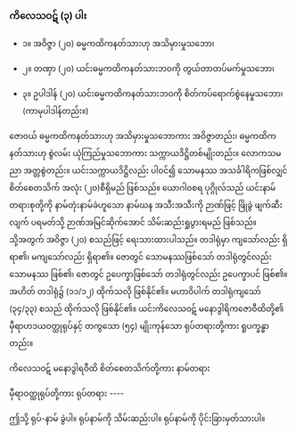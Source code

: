 ### ကိလေသဝဋ် (၃) ပါး

- ၁။ အဝိဇ္ဇာ (၂၀) ဓမ္မကထိကနတ်သားဟု အသိမှားမှုသဘော၊

- ၂။ တဏှာ (၂၀) ယင်းဓမ္မကထိကနတ်သားဘဝကို တွယ်တာတပ်မက်မှုသဘော၊

- ၃။ ဥပါဒါန် (၂၀) ယင်းဓမ္မကထိကနတ်သားဘဝကို စိတ်ကပ်ရောက်စွဲနေမှုသဘော၊ (ကာမုပါဒါန်တည်း။)

ဇောဝယ် ဓမ္မကထိကနတ်သားဟု အသိမှားမှုသဘောကား အဝိဇ္ဇာတည်း၊ ဓမ္မကထိကနတ်သားဟု စွဲလမ်း ယုံကြည်မှုသဘောကား သက္ကာယဒိဋ္ဌိတစ်မျိုးတည်း။ 
လောကသမညာ အတ္တစွဲတည်း။ 
ယင်းသက္ကာယဒိဋ္ဌိလည်း ပါဝင်၍ သောမနဿ အသင်္ခါရိကဖြစ်လျှင် စိတ်စေတသိက် အလုံး (၂၀)စီရှိမည် ဖြစ်သည်။ 
ယောဂါဝစရ ပုဂ္ဂိုလ်သည် ယင်းနာမ်တရားစုတို့ကို နာမ်တုံးနာမ်ခဲဟူသော နာမ်ဃန အသီးအသီးကို ဉာဏ်ဖြင့် ဖြိုခွဲ ဖျက်ဆီးလျက် ပရမတ်သို့ ဉာဏ်အမြင်ဆိုက်အောင် သိမ်းဆည်းရှုပွားရမည် ဖြစ်သည်။ 
သို့အတွက် အဝိဇ္ဇာ (၂၀) စသည်ဖြင့် ရေးသားထားပါသည်။ 
တဒါရုံမှာ ကျသော်လည်း ရှိရာ၏၊ မကျသော်လည်း ရှိရာ၏။ 
ဇောတွင် သောမနဿဖြစ်သော် တဒါရုံတွင်လည်း သောမနဿ ဖြစ်၏၊ ဇောတွင် ဥပေက္ခာဖြစ်သော် တဒါရုံတွင်လည်း ဥပေက္ခာပင် ဖြစ်၏။ 
အဟိတ် တဒါရုံ၌ (၁၁/၁၂) ထိုက်သလို ဖြစ်နိုင်၏။ 
မဟာဝိပါက် တဒါရုံကျသော် (၃၄/၃၃) စသည် ထိုက်သလို ဖြစ်နိုင်၏။ 
ယင်းကိလေသဝဋ် မနောဒွါရိကဇောဝီထိတို့၏ မှီရာဟဒယဝတ္ထုရုပ်နှင့် တကွသော (၅၄) မျိုးကုန်သော ရုပ်တရားတို့ကား ရူပက္ခန္ဓာတည်း။

ကိလေသဝဋ် မနောဒွါရဝီထိ စိတ်စေတသိက်တို့ကား နာမ်တရား

မှီရာဝတ္ထုရုပ်တို့ကား ရုပ်တရား ----

ဤသို့ ရုပ်-နာမ် ခွဲပါ။ 
ရုပ်နာမ်ကို သိမ်းဆည်းပါ။ 
ရုပ်နာမ်ကို ပိုင်းခြားမှတ်သားပါ။